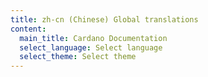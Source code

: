 ```yaml
---
title: zh-cn (Chinese) Global translations
content:
  main_title: Cardano Documentation
  select_language: Select language
  select_theme: Select theme
---
```

